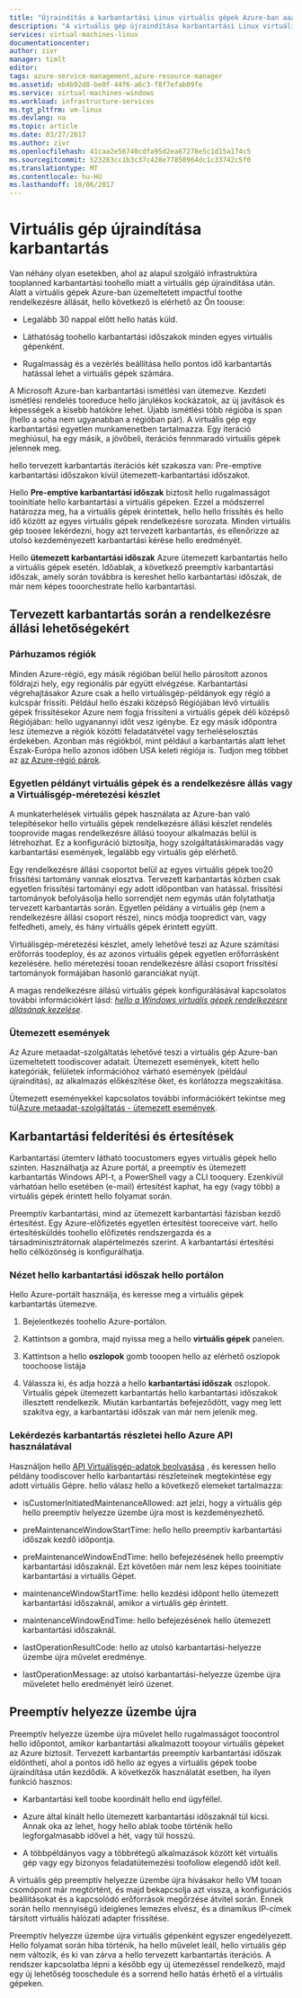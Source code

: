 ```yaml
---
title: "Újraindítás a karbantartási Linux virtuális gépek Azure-ban aaaVM |} Microsoft Docs"
description: "A virtuális gép újraindítása karbantartási Linux virtuális gépekhez."
services: virtual-machines-linux
documentationcenter: 
author: zivr
manager: timlt
editor: 
tags: azure-service-management,azure-resource-manager
ms.assetid: eb4b92d8-be0f-44f6-a6c3-f8f7efab09fe
ms.service: virtual-machines-windows
ms.workload: infrastructure-services
ms.tgt_pltfrm: vm-linux
ms.devlang: na
ms.topic: article
ms.date: 03/27/2017
ms.author: zivr
ms.openlocfilehash: 41caa2e56740cdfa95d2ea67278e5c1d15a174c5
ms.sourcegitcommit: 523283cc1b3c37c428e77850964dc1c33742c5f0
ms.translationtype: MT
ms.contentlocale: hu-HU
ms.lasthandoff: 10/06/2017
---
```

# <a name="vm-restarting-maintenance"></a>Virtuális gép újraindítása karbantartás

Van néhány olyan esetekben, ahol az alapul szolgáló infrastruktúra tooplanned karbantartási toohello miatt a virtuális gép újraindítása után. Alatt a virtuális gépek Azure-ban üzemeltetett impactful toothe rendelkezésre állását, hello következő is elérhető az Ön toouse:

-   Legalább 30 nappal előtt hello hatás küld.

-   Láthatóság toohello karbantartási időszakok minden egyes virtuális gépenként.

-   Rugalmasság és a vezérlés beállítása hello pontos idő karbantartás hatással lehet a virtuális gépek számára.

A Microsoft Azure-ban karbantartási ismétlési van ütemezve. Kezdeti ismétlési rendelés tooreduce hello járulékos kockázatok, az új javítások és képességek a kisebb hatóköre lehet. Újabb ismétlési több régióba is span (hello a soha nem ugyanabban a régióban pár). A virtuális gép egy karbantartási egyetlen munkamenetben tartalmazza. Egy iteráció meghiúsul, ha egy másik, a jövőbeli, iterációs fennmaradó virtuális gépek jelennek meg.

hello tervezett karbantartás iterációs két szakasza van: Pre-emptive karbantartási időszakon kívül ütemezett-karbantartási időszakot.

Hello **Pre-emptive karbantartási időszak** biztosít hello rugalmasságot tooinitiate hello karbantartási a virtuális gépeken. Ezzel a módszerrel határozza meg, ha a virtuális gépek érintettek, hello hello frissítés és hello idő között az egyes virtuális gépek rendelkezésre sorozata. Minden virtuális gép toosee lekérdezni, hogy azt tervezett karbantartás, és ellenőrizze az utolsó kezdeményezett karbantartási kérése hello eredményét.

Hello **ütemezett karbantartási időszak** Azure ütemezett karbantartás hello a virtuális gépek esetén. Időablak, a következő preemptív karbantartási időszak, amely során továbbra is kereshet hello karbantartási időszak, de már nem képes tooorchestrate hello karbantartási.

## <a name="availability-considerations-during-planned-maintenance"></a>Tervezett karbantartás során a rendelkezésre állási lehetőségekért 

### <a name="paired-regions"></a>Párhuzamos régiók

Minden Azure-régió, egy másik régióban belül hello párosított azonos földrajzi hely, egy regionális pár együtt elvégzése. Karbantartási végrehajtásakor Azure csak a hello virtuálisgép-példányok egy régió a kulcspár frissíti. Például hello északi középső Régiójában lévő virtuális gépek frissítésekor Azure nem fogja frissíteni a virtuális gépek déli középső Régiójában: hello ugyanannyi időt vesz igénybe. Ez egy másik időpontra lesz ütemezve a régiók közötti feladatátvétel vagy terheléselosztás érdekében. Azonban más régiókból, mint például a karbantartás alatt lehet Észak-Európa hello azonos időben USA keleti régiója is.
Tudjon meg többet az [az Azure-régió párok](https://docs.microsoft.com/azure/best-practices-availability-paired-regions).

### <a name="single-instance-vms-vs-availability-set-or-vm-scale-set"></a>Egyetlen példányt virtuális gépek és a rendelkezésre állás vagy a Virtuálisgép-méretezési készlet

A munkaterhelések virtuális gépek használata az Azure-ban való telepítésekor hello virtuális gépek rendelkezésre állási készlet rendelés tooprovide magas rendelkezésre állású tooyour alkalmazás belül is létrehozhat. Ez a konfiguráció biztosítja, hogy szolgáltatáskimaradás vagy karbantartási események, legalább egy virtuális gép elérhető.

Egy rendelkezésre állási csoportot belül az egyes virtuális gépek too20 frissítési tartomány vannak elosztva. Tervezett karbantartás közben csak egyetlen frissítési tartományi egy adott időpontban van hatással. frissítési tartományok befolyásolja hello sorrendjét nem egymás után folytathatja tervezett karbantartás során. Egyetlen példány a virtuális gép (nem a rendelkezésre állási csoport része), nincs módja toopredict van, vagy felfedheti, amely, és hány virtuális gépek érintett együtt.

Virtuálisgép-méretezési készlet, amely lehetővé teszi az Azure számítási erőforrás toodeploy, és az azonos virtuális gépek egyetlen erőforrásként kezelésére.
hello méretezési tooan rendelkezésre állási csoport frissítési tartományok formájában hasonló garanciákat nyújt. 

A magas rendelkezésre állású virtuális gépek konfigurálásával kapcsolatos további információkért lásd: [ *hello a Windows virtuális gépek rendelkezésre állásának kezelése*](manage-availability.md?toc=%2fazure%2fvirtual-machines%2flinux%2ftoc.json).

### <a name="scheduled-events"></a>Ütemezett események

Az Azure metaadat-szolgáltatás lehetővé teszi a virtuális gép Azure-ban üzemeltetett toodiscover adatait. Ütemezett események, kitett hello kategóriák, felületek információhoz várható események (például újraindítás), az alkalmazás előkészítése őket, és korlátozza megszakítása.

Ütemezett eseményekkel kapcsolatos további információkért tekintse meg túl[Azure metaadat-szolgáltatás - ütemezett események](../virtual-machines-scheduled-events.md).

## <a name="maintenance-discovery-and-notifications"></a>Karbantartási felderítési és értesítések

Karbantartási ütemterv látható toocustomers egyes virtuális gépek hello szinten. Használhatja az Azure portál, a preemptív és ütemezett karbantartás Windows API-t, a PowerShell vagy a CLI tooquery. Ezenkívül várhatóan hello esetében (e-mail) értesítést kaphat, ha egy (vagy több) a virtuális gépek érintett hello folyamat során.

Preemptív karbantartási, mind az ütemezett karbantartási fázisban kezdő értesítést. Egy Azure-előfizetés egyetlen értesítést tooreceive várt. hello értesítésküldés toohello előfizetés rendszergazda és a társadminisztrátornak alapértelmezés szerint. A karbantartási értesítési hello célközönség is konfigurálhatja.

### <a name="view-hello-maintenance-window-in-hello-portal"></a>Nézet hello karbantartási időszak hello portálon 

Hello Azure-portált használja, és keresse meg a virtuális gépek karbantartás ütemezve.

1.  Bejelentkezés toohello Azure-portálon.

2.  Kattintson a gombra, majd nyissa meg a hello **virtuális gépek** panelen.

3.  Kattintson a hello **oszlopok** gomb tooopen hello az elérhető oszlopok toochoose listája

4.  Válassza ki, és adja hozzá a hello **karbantartási időszak** oszlopok. Virtuális gépek ütemezett karbantartás hello karbantartási időszakok illesztett rendelkezik. Miután karbantartás befejeződött, vagy meg lett szakítva egy, a karbantartási időszak van már nem jelenik meg.

### <a name="query-maintenance-details-using-hello-azure-api"></a>Lekérdezés karbantartás részletei hello Azure API használatával

Használjon hello [API Virtuálisgép-adatok beolvasása](https://docs.microsoft.com/rest/api/compute/virtualmachines/virtualmachines-get) , és keressen hello példány toodiscover hello karbantartási részleteinek megtekintése egy adott virtuális Gépre. hello válasz hello a következő elemeket tartalmazza:

  - isCustomerInitiatedMaintenanceAllowed: azt jelzi, hogy a virtuális gép hello preemptív helyezze üzembe újra most is kezdeményezhető.

  - preMaintenanceWindowStartTime: hello hello preemptív karbantartási időszak kezdő időpontja.

  - preMaintenanceWindowEndTime: hello befejezésének hello preemptív karbantartási időszaknál. Ezt követően már nem lesz képes tooinitiate karbantartási a virtuális Gépet.
    
  - maintenanceWindowStartTime: hello kezdési időpont hello ütemezett karbantartási időszaknál, amikor a virtuális gép érintett.

  - maintenanceWindowEndTime: hello befejezésének hello ütemezett karbantartási időszaknál.
  
  - lastOperationResultCode: hello az utolsó karbantartási-helyezze üzembe újra művelet eredménye.
 
  - lastOperationMessage: az utolsó karbantartási-helyezze üzembe újra műveletet hello eredményét leíró üzenet.


## <a name="pre-emptive-redeploy"></a>Preemptív helyezze üzembe újra

Preemptív helyezze üzembe újra művelet hello rugalmasságot toocontrol hello időpontot, amikor karbantartási alkalmazott tooyour virtuális gépeket az Azure biztosít. Tervezett karbantartás preemptív karbantartási időszak eldöntheti, ahol a pontos idő hello az egyes a virtuális gépek toobe újraindítása után kezdődik. A következők használatát esetben, ha ilyen funkció hasznos:

-   Karbantartási kell toobe koordinált hello end ügyféllel.

-   Azure által kínált hello ütemezett karbantartási időszaknál túl kicsi.
    Annak oka az lehet, hogy hello ablak toobe történik hello legforgalmasabb idővel a hét, vagy túl hosszú.

-   A többpéldányos vagy a többrétegű alkalmazások között két virtuális gép vagy egy bizonyos feladatütemezési toofollow elegendő időt kell.

A virtuális gép preemptív helyezze üzembe újra hívásakor hello VM tooan csomópont már megtörtént, és majd bekapcsolja azt vissza, a konfigurációs beállításokat és a kapcsolódó erőforrások megőrzése átvitel során. Ennek során hello mennyiségű ideiglenes lemezes elvész, és a dinamikus IP-címek társított virtuális hálózati adapter frissítése.

Preemptív helyezze üzembe újra virtuális gépenként egyszer engedélyezett. Hello folyamat során hiba történik, ha hello művelet leáll, hello virtuális gép nem változik, és ki van zárva a hello tervezett karbantartás iterációs. A rendszer kapcsolatba lépni a később egy új ütemezéssel rendelkező, majd egy új lehetőség tooschedule és a sorrend hello hatás érhető el a virtuális gépeken.
